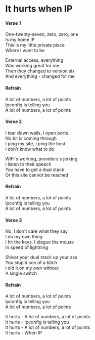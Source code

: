 # It hurts when IP

#### Verse 1

One-twenty-seven, zero, zero, one  
Is my home IP  
This is my little private place  
Where I want to be  

External access, everything  
Was working great for me  
Then they changed to version six  
And everything - changed for me

#### Refrain

A lot of numbers, a lot of points  
Ipconfig is telling you  
A lot of numbers, a lot of points  

#### Verse 2

I tear down walls, I open ports  
No bit is coming through  
I ping my site, I ping the host  
I don't know what to do  

WiFi's working, providers's jerking  
I listen to their speech  
You have to get a dual stack  
Or this site cannot be reached

#### Refrain

A lot of numbers, a lot of points  
Ipconfig is telling you  
A lot of numbers, a lot of points  

#### Verse 3

No, I don't care what they say  
I do my own thing  
I hit the keys, I plague the mouse  
In speed of lightning  

Shiver your dual stack up your ass  
You stupid son of a bitch  
I did it on my own without  
A single switch

#### Refrain

A lot of numbers, a lot of points  
Ipconfig is telling you  
A lot of numbers, a lot of points  

It hurts - A lot of numbers, a lot of points  
It hurts - Ipconfig is telling you  
It hurts - A lot of numbers, a lot of points  
It hurts - When IP
